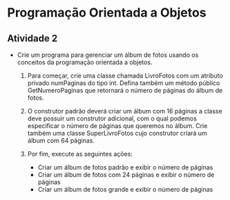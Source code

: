 # Programação Orientada a Objetos

## Atividade 2

- Crie um programa para gerenciar um álbum de fotos usando os conceitos da programação orientada a objetos. 

	1. Para começar, crie uma classe chamada LivroFotos com um atributo privado numPaginas do tipo int. Defina também um método público GetNumeroPaginas que retornará o número de páginas do álbum de fotos.

	2. O construtor padrão deverá criar um álbum com 16 páginas a classe deve possuir um construtor adicional, com o qual podemos especificar o número de páginas que queremos no álbum. Crie também uma classe SuperLivroFotos cujo construtor criará um álbum com 64 páginas.

	3. Por fim, execute as seguintes ações:
		- Criar um álbum de fotos padrão e exibir o número de páginas 
		- Criar um álbum de fotos com 24 páginas e exibir o número de páginas 
		- Criar um álbum de fotos grande e exibir o número de páginas


